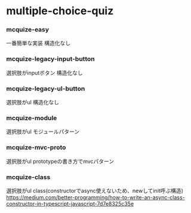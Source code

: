 # multiple-choice-quiz

### mcquize-easy

一番簡単な実装
構造化なし

### mcquize-legacy-input-button

選択肢がinputボタン
構造化なし

### mcquize-legacy-ul-button

選択肢がul
構造化なし

### mcquize-module

選択肢がul
モジュールパターン

### mcquize-mvc-proto

選択肢がul
prototypeの書き方でmvcパターン

### mcquize-class

選択肢がul
class(constructorでasync使えないため、newしてinit呼ぶ構造)
https://medium.com/better-programming/how-to-write-an-async-class-constructor-in-typescript-javascript-7d7e8325c35e

